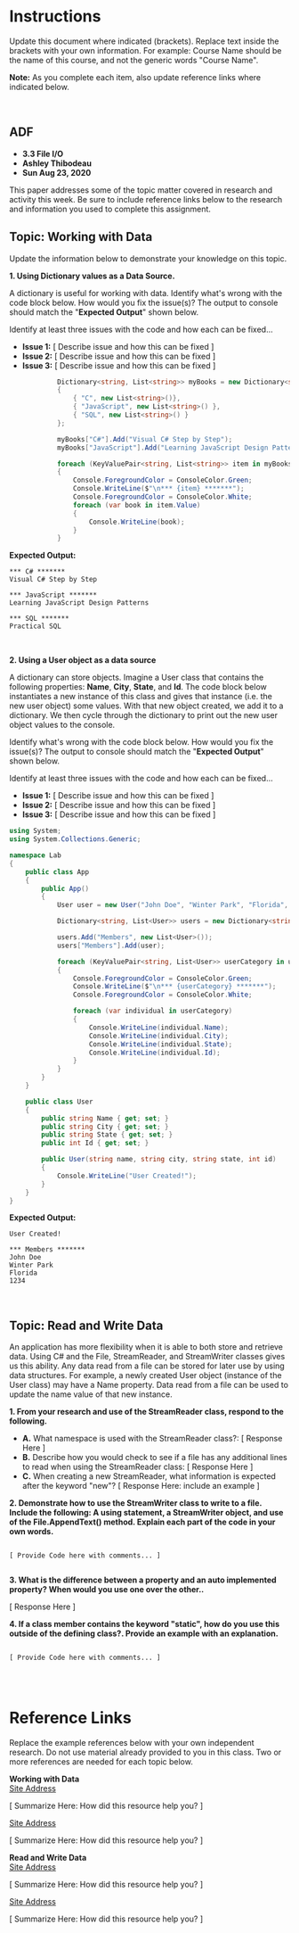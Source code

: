 # Instructions 
Update this document where indicated (brackets). Replace text inside the brackets with your own information. For example: Course Name should be the name of this course, and not the generic words "Course Name".

**Note:** As you complete each item, also update reference links where indicated below. 

<br>

## ADF

* **3.3 File I/O**
* **Ashley Thibodeau**
* **Sun Aug 23, 2020**

This paper addresses some of the topic matter covered in research and activity this week. Be sure to include reference links below to the research and information you used to complete this assignment.

## Topic: Working with Data
Update the information below to demonstrate your knowledge on this topic.   

**1. Using Dictionary values as a Data Source.**

A dictionary is useful for working with data. Identify what's wrong with the code block below. How would you fix the issue(s)? The output to console should match the "**Expected Output**" shown below. 

Identify at least three issues with the code and how each can be fixed... 

- **Issue 1:** [ Describe issue and how this can be fixed ]  
- **Issue 2:** [ Describe issue and how this can be fixed ]  
- **Issue 3:** [ Describe issue and how this can be fixed ]

  
    
```c#
            Dictionary<string, List<string>> myBooks = new Dictionary<string, List<string>>()
            {
                { "C", new List<string>()},
                { "JavaScript", new List<string>() },
                { "SQL", new List<string>() }
            };

            myBooks["C#"].Add("Visual C# Step by Step");
            myBooks["JavaScript"].Add("Learning JavaScript Design Patterns");

            foreach (KeyValuePair<string, List<string>> item in myBooks)
            {
                Console.ForegroundColor = ConsoleColor.Green;
                Console.WriteLine($"\n*** {item} *******");
                Console.ForegroundColor = ConsoleColor.White;
                foreach (var book in item.Value)
                {
                    Console.WriteLine(book);
                }
            }

```

**Expected Output:** 

```
*** C# *******
Visual C# Step by Step

*** JavaScript *******
Learning JavaScript Design Patterns

*** SQL *******
Practical SQL

```

<br>


**2. Using a User object as a data source**

A dictionary can store objects. Imagine a User class that contains the following properties: **Name**, **City**, **State**, and **Id**. The code block below instantiates a new instance of this class and gives that instance (i.e. the new user object) some values. With that new object created, we add it to a dictionary. We then cycle through the dictionary to print out the new user object values to the console. 

Identify what's wrong with the code block below. How would you fix the issue(s)? The output to console should match the "**Expected Output**" shown below. 

Identify at least three issues with the code and how each can be fixed... 

- **Issue 1:** [ Describe issue and how this can be fixed ]  
- **Issue 2:** [ Describe issue and how this can be fixed ]  
- **Issue 3:** [ Describe issue and how this can be fixed ]

 
```c#
using System;
using System.Collections.Generic;

namespace Lab
{
    public class App
    {
        public App()
        {
            User user = new User("John Doe", "Winter Park", "Florida", 1234);

            Dictionary<string, List<User>> users = new Dictionary<string, List<User>>();

            users.Add("Members", new List<User>());
            users["Members"].Add(user);

            foreach (KeyValuePair<string, List<User>> userCategory in users)
            {
                Console.ForegroundColor = ConsoleColor.Green;
                Console.WriteLine($"\n*** {userCategory} *******");
                Console.ForegroundColor = ConsoleColor.White;

                foreach (var individual in userCategory)
                {
                    Console.WriteLine(individual.Name);
                    Console.WriteLine(individual.City);
                    Console.WriteLine(individual.State);
                    Console.WriteLine(individual.Id);
                }
            }
        }
    }

    public class User
    {
        public string Name { get; set; }
        public string City { get; set; }
        public string State { get; set; }
        public int Id { get; set; }

        public User(string name, string city, string state, int id)
        {
            Console.WriteLine("User Created!");
        }
    }
}


```


**Expected Output:** 

```
User Created!

*** Members *******
John Doe
Winter Park
Florida
1234

```

<br>


## Topic: Read and Write Data
An application has more flexibility when it is able to both store and retrieve data. Using C# and the File, StreamReader, and StreamWriter classes gives us this ability. Any data read from a file can be stored for later use by using data structures. For example, a newly created User object (instance of the User class) may have a Name property. Data read from a file can be used to update the name value of that new instance.     
 

**1. From your research and use of the StreamReader class, respond to the following.**


- **A.** What namespace is used with the StreamReader class?: [ Response Here ]
- **B.** Describe how you would check to see if a file has any additional lines to read when using the StreamReader class: [ Response Here ]  
- **C.** When creating a new StreamReader, what information is expected after the keyword "new"?
[ Response Here: include an example ]


**2. Demonstrate how to use the StreamWriter class to write to a file. Include the following: A using statement, a StreamWriter object, and use of the File.AppendText() method. Explain each part of the code in your own words.**

```

[ Provide Code here with comments... ]


```
    

**3. What is the difference between a property and an auto implemented property? When would you use one over the other..**

[ Response Here ]



**4. If a class member contains the keyword "static", how do you use this outside of the defining class?. Provide an example with an explanation.**  


```

[ Provide Code here with comments... ]


```

<br>

# Reference Links
Replace the example references below with your own independent research. Do not use material already provided to you in this class. Two or more references are needed for each topic below.

**Working with Data**  
[Site Address](https://www.someaddress.com/full/url/)  

[ Summarize Here: How did this resource help you? ]


[Site Address](https://www.someaddress.com/full/url/)  

[ Summarize Here: How did this resource help you? ]


**Read and Write Data**  
[Site Address](https://www.someaddress.com/full/url/)

[ Summarize Here: How did this resource help you? ]


[Site Address](https://www.someaddress.com/full/url/)  

[ Summarize Here: How did this resource help you? ]






